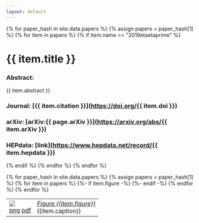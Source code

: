 ```yaml
---
layout: default
---
```


<script src="https://cdnjs.cloudflare.com/ajax/libs/mathjax/2.7.1/MathJax.js?config=TeX-AMS-MML_HTMLorMML" type="text/javascript">
</script>

{% for paper_hash in site.data.papers %}
{% assign papers = paper_hash[1] %}
{% for item in papers %}
{% if item.name == "2019etaetaprime" %}
# {{ item.title }}  
### Abstract:  
{{ item.abstract }}
### Journal: [{{ item.citation }}](https://doi.org/{{ item.doi }})  
### arXiv: [arXiv:{{ page.arXiv }}](https://arxiv.org/abs/{{ item.arXiv }})  
### HEPdata: [link](https://www.hepdata.net/record/{{ item.hepdata }})   
{% endif %}
{% endfor %}
{% endfor %}

<table>
    <tbody>
    {% for paper_hash in site.data.papers %}
    {% assign papers = paper_hash[1] %}
    {% for item in papers %}
    {%- if item.figure -%}
        <tr>
            <td class="figure" id="Figure_{{item.figure}}">
                    <a href="fig{{item.figure}}.png">
                    <img src="fig{{item.figure}}.png"></a>
                    <br>
                    <a href="fig{{item.figure}}.png">png</a>
                    <a href="fig{{item.figure}}.pdf">pdf</a>
            </td>
            <td class="legend">
                <a href="{{ page.url }}#Figure_00{{item.figure}}"><i>Figure {{item.figure}}</i>
                </a>
                <br> {{item.caption}}
            </td>
        </tr>
    {%- endif -%}
    {% endfor %}
    {% endfor %}
    </tbody>
</table>
